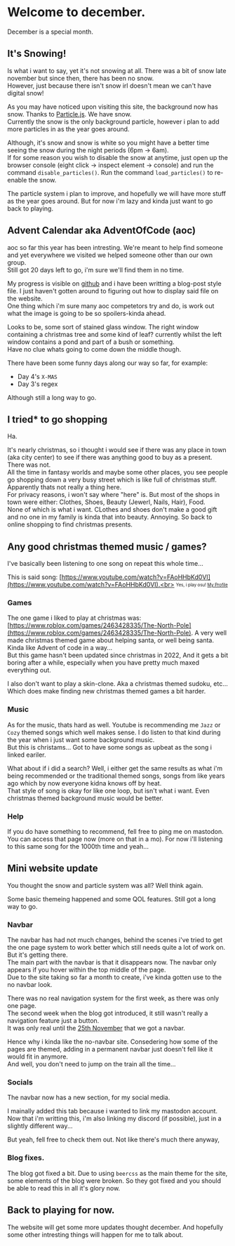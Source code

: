 # Welcome to december.
December is a special month.

## It's Snowing!
Is what i want to say, yet it's not snowing at all. There was a bit of snow late november but since then, there has been no snow. <br>
However, just because there isn't snow irl doesn't mean we can't have digital snow!

As you may have noticed upon visiting this site, the background now has snow. Thanks to [Particle.js](https://github.com/VincentGarreau/particles.js/). We have snow. <br>
Currently the snow is the only background particle, however i plan to add more particles in as the year goes around.

Although, it's snow and snow is white so you might have a better time seeing the snow during the night periods (6pm -> 6am). <br>
If for some reason you wish to disable the snow at anytime, just open up the browser console (eight click -> inspect element -> console) and run the command `disable_particles()`. Run the command `load_particles()` to re-enable the snow.

The particle system i plan to improve, and hopefully we will have more stuff as the year goes around. But for now i'm lazy and kinda just want to go back to playing.

## Advent Calendar aka AdventOfCode (aoc)
aoc so far this year has been intresting. We're meant to help find someone and yet everywhere we visited we helped someone other than our own group.<br>
Still got 20 days left to go, i'm sure we'll find them in no time.

My progress is visible on [github](https://github.com/dragmine149/DragAOC) and i have been writting a blog-post style file. I just haven't gotten around to figuring out how to display said file on the website. <br>
One thing which i'm sure many aoc competetors try and do, is work out what the image is going to be so spoilers-kinda ahead. <br>

Looks to be, some sort of stained glass window. The right window containing a christmas tree and some kind of leaf? currently whilst the left window contains a pond and part of a bush or something. <br>
Have no clue whats going to come down the middle though.

There have been some funny days along our way so far, for example:
- Day 4's `X-MAS`
- Day 3's regex

Although still a long way to go.

## I tried* to go shopping
Ha.

It's nearly christmas, so i thought i would see if there was any place in town (aka city center) to see if there was anything good to buy as a present. There was not. <br>
All the time in fantasy worlds and maybe some other places, you see people go shopping down a very busy street which is like full of christmas stuff. Apparently thats not really a thing here. <br>
For privacy reasons, i won't say where "here" is. But most of the shops in town were either: Clothes, Shoes, Beauty (Jewerl, Nails, Hair), Food.<br>
None of which is what i want. CLothes and shoes don't make a good gift and no one in my family is kinda that into beauty. Annoying. So back to online shopping to find christmas presents.

## Any good christmas themed music / games?
I've basically been listening to one song on repeat this whole time... <br>

This is said song: [https://www.youtube.com/watch?v=FAoHHbKd0VI](https://www.youtube.com/watch?v=FAoHHbKd0VI).<br>
<sub><sup>Yes, i play osu! [My Profile](https://osu.ppy.sh/users/30188289)</sup></sub>

### Games
The one game i liked to play at christmas was: [https://www.roblox.com/games/2463428335/The-North-Pole](https://www.roblox.com/games/2463428335/The-North-Pole). A very well made christmas themed game about helping santa, or well being santa. <br>
Kinda like Advent of code in a way... <br>
But this game hasn't been updated since christmas in 2022, And it gets a bit boring after a while, especially when you have pretty much maxed everything out.

I also don't want to play a skin-clone. Aka a christmas themed sudoku, etc... Which does make finding new christmas themed games a bit harder.

### Music
As for the music, thats hard as well. Youtube is recommending me `Jazz` or `Cozy` themed songs which well makes sense. I do listen to that kind during the year when i just want some background music.<br>
But this is christams... Got to have some songs as upbeat as the song i linked eariler. <br>

What about if i did a search? Well, i either get the same results as what i'm being recommended or the traditional themed songs, songs from like years ago which by now everyone kidna knows off by heat. <br>
That style of song is okay for like one loop, but isn't what i want. Even christmas themed background music would be better.

### Help
If you do have something to recommend, fell free to ping me on mastodon. You can access that page now (more on that in a mo).
For now i'll listening to this same song for the 1000th time and yeah...


## Mini website update
You thought the snow and particle system was all? Well think again.

Some basic themeing happened and some QOL features. Still got a long way to go.

### Navbar
The navbar has had not much changes, behind the scenes i've tried to get the one page system to work better which still needs quite a lot of work on. But it's getting there. <br>
The main part with the navbar is that it disappears now. The navbar only appears if you hover within the top middle of the page. <br>
Due to the site taking so far a month to create, i've kinda gotten use to the no navbar look. <br>

There was no real navigation system for the first week, as there was only one page. <br>
The second week when the blog got introduced, it still wasn't really a navigation feature just a button. <br>
It was only real until the [25th November](https://github.com/dragmine149/dragmine149.github.io/commit/29519f84c30ee3b378b59888ad9d6d869ce746a0) that we got a navbar.

Hence why i kinda like the no-navbar site. Consedering how some of the pages are themed, adding in a permanent navbar just doesn't fell like it would fit in anymore. <br>
And well, you don't need to jump on the train all the time...

### Socials
The navbar now has a new section, for my social media.

I mainally added this tab because i wanted to link my mastodon account. Now that i'm writting this, i'm also linking my discord (if possible), just in a slightly different way...

But yeah, fell free to check them out. Not like there's much there anyway,

### Blog fixes.
The blog got fixed a bit. Due to using `beercss` as the main theme for the site, some elements of the blog were broken. So they got fixed and you should be able to read this in all it's glory now.

## Back to playing for now.
The website will get some more updates thought december. And hopefully some other intresting things will happen for me to talk about.
